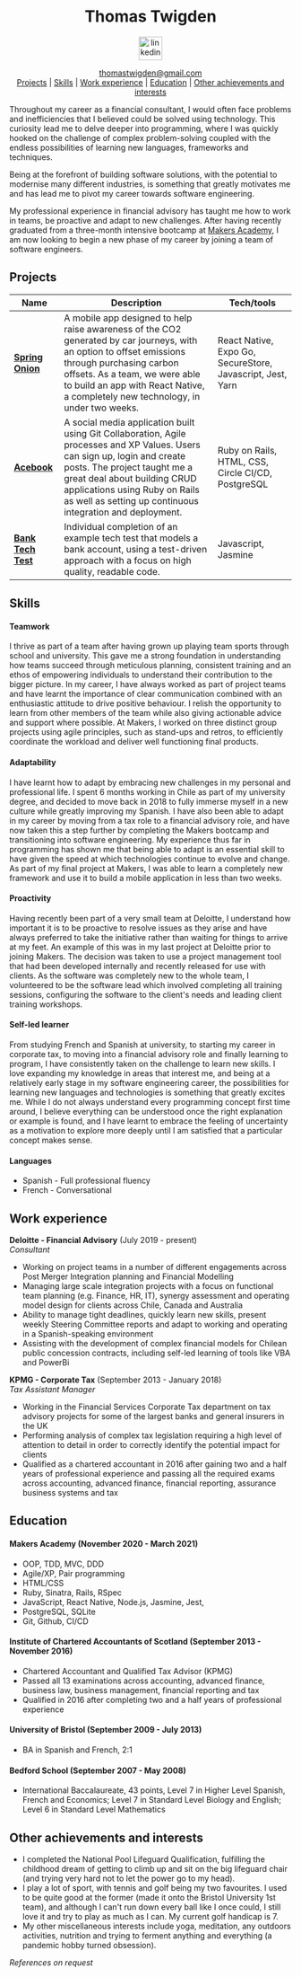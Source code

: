 <div align="center">

# Thomas Twigden

<a href='https://www.linkedin.com/in/thomas-twigden-01336232/'>
<img src="https://www.iconfinder.com/data/icons/free-social-icons/67/linkedin_circle_color-512.png" alt="linkedin" hspace="50" height="42" width="42"></a>

thomastwigden@gmail.com</br>
[Projects](#projects) | [Skills](#skills) | [Work experience](#work-experience) | [Education](#education) | [Other achievements and interests](#other-achievements-and-interests)

</div>

Throughout my career as a financial consultant, I would often face problems and inefficiencies that I believed could be solved using technology. This curiosity lead me to delve deeper into programming, where I was quickly hooked on the challenge of complex problem-solving coupled with the endless possibilities of learning new languages, frameworks and techniques.

Being at the forefront of building software solutions, with the potential to modernise many different industries, is something that greatly motivates me and has lead me to pivot my career towards software engineering.

My professional experience in financial advisory has taught me how to work in teams, be proactive and adapt to new challenges. After having recently graduated from a three-month intensive bootcamp at [Makers Academy](https://makers.tech), I am now looking to begin a new phase of my career by joining a team of software engineers.

## Projects

| Name                         | Description       | Tech/tools        |
| ---------------------------- | ----------------- | ----------------- |
| **[Spring Onion](https://github.com/twigz826/SmellsLikeGreenSpirit)** | A mobile app designed to help raise awareness of the CO2 generated by car journeys, with an option to offset emissions through purchasing carbon offsets. As a team, we were able to build an app with React Native, a completely new technology, in under two weeks. | React Native, Expo Go, SecureStore, Javascript, Jest, Yarn |
| **[Acebook](https://github.com/twigz826/acebook-hemoglobin-trotters)** | A social media application built using Git Collaboration, Agile processes and XP Values. Users can sign up, login and create posts. The project taught me a great deal about building CRUD applications using Ruby on Rails as well as setting up continuous integration and deployment.| Ruby on Rails, HTML, CSS, Circle CI/CD, PostgreSQL |
| **[Bank Tech Test](https://github.com/twigz826/bankjs-tech-test)** | Individual completion of an example tech test that models a bank account, using a test-driven approach with a focus on high quality, readable code.| Javascript, Jasmine |

## Skills

#### Teamwork

I thrive as part of a team after having grown up playing team sports through school and university. This gave me a strong foundation in understanding how teams succeed through meticulous planning, consistent training and an ethos of empowering individuals to understand their contribution to the bigger picture. In my career, I have always worked as part of project teams and have learnt the importance of clear communication combined with an enthusiastic attitude to drive positive behaviour. I relish the opportunity to learn from other members of the team while also giving actionable advice and support where possible. At Makers, I worked on three distinct group projects using agile principles, such as stand-ups and retros, to efficiently coordinate the workload and deliver well functioning final products.

#### Adaptability

I have learnt how to adapt by embracing new challenges in my personal and professional life. I spent 6 months working in Chile as part of my university degree, and decided to move back in 2018 to fully immerse myself in a new culture while greatly improving my Spanish. I have also been able to adapt in my career by moving from a tax role to a financial advisory role, and have now taken this a step further by completing the Makers bootcamp and transitioning into software engineering. My experience thus far in programming has shown me that being able to adapt is an essential skill to have given the speed at which technologies continue to evolve and change. As part of my final project at Makers, I was able to learn a completely new framework and use it to build a mobile application in less than two weeks.

#### Proactivity

Having recently been part of a very small team at Deloitte, I understand how important it is to be proactive to resolve issues as they arise and have always preferred to take the initiative rather than waiting for things to arrive at my feet. An example of this was in my last project at Deloitte prior to joining Makers. The decision was taken to use a project management tool that had been developed internally and recently released for use with clients. As the software was completely new to the whole team, I volunteered to be the software lead which involved completing all training sessions, configuring the software to the client's needs and leading client training workshops.

#### Self-led learner

From studying French and Spanish at university, to starting my career in corporate tax, to moving into a financial advisory role and finally learning to program, I have consistently taken on the challenge to learn new skills. I love expanding my knowledge in areas that interest me, and being at a relatively early stage in my software engineering career, the possibilities for learning new languages and technologies is something that greatly excites me. While I do not always understand every programming concept first time around, I believe everything can be understood once the right explanation or example is found, and I have learnt to embrace the feeling of uncertainty as a motivation to explore more deeply until I am satisfied that a particular concept makes sense.

#### Languages

- Spanish - Full professional fluency
- French - Conversational

## Work experience

**Deloitte - Financial Advisory** (July 2019 - present)  
_Consultant_

- Working on project teams in a number of different engagements across Post Merger Integration planning and Financial Modelling
- Managing large scale integration projects with a focus on functional team planning (e.g. Finance, HR, IT), synergy assessment and operating model design for clients across Chile, Canada and Australia
- Ability to manage tight deadlines, quickly learn new skills, present weekly Steering Committee reports and adapt to working and operating in a Spanish-speaking environment
- Assisting with the development of complex financial models for Chilean public concession contracts, including self-led learning of tools like VBA and PowerBi

**KPMG - Corporate Tax** (September 2013 - January 2018)  
_Tax Assistant Manager_

- Working in the Financial Services Corporate Tax department on tax advisory projects for some of the largest banks and general insurers in the UK
- Performing analysis of complex tax legislation requiring a high level of attention to detail in order to correctly identify the potential impact for clients
- Qualified as a chartered accountant in 2016 after gaining two and a half years of professional experience and passing all the required exams across accounting, advanced finance, financial reporting, assurance business systems and tax


## Education

#### Makers Academy (November 2020 - March 2021)

- OOP, TDD, MVC, DDD
- Agile/XP, Pair programming
- HTML/CSS
- Ruby, Sinatra, Rails, RSpec
- JavaScript, React Native, Node.js, Jasmine, Jest,
- PostgreSQL, SQLite
- Git, Github, CI/CD

#### Institute of Chartered Accountants of Scotland (September 2013 - November 2016)

- Chartered Accountant and Qualified Tax Advisor (KPMG)
- Passed all 13 examinations across accounting, advanced finance, business law, business management, financial reporting and tax
- Qualified in 2016 after completing two and a half years of professional experience

#### University of Bristol (September 2009 - July 2013)

- BA in Spanish and French, 2:1

#### Bedford School (September 2007 - May 2008)

- International Baccalaureate, 43 points, Level 7 in Higher Level Spanish, French and Economics; Level 7 in Standard Level Biology and English; Level 6 in Standard Level Mathematics

## Other achievements and interests

- I completed the National Pool Lifeguard Qualification, fulfilling the childhood dream of getting to climb up and sit on the big lifeguard chair (and trying very hard not to let the power go to my head).
- I play a lot of sport, with tennis and golf being my two favourites. I used to be quite good at the former (made it onto the Bristol University 1st team), and although I can't run down every ball like I once could, I still love it and try to play as much as I can. My current golf handicap is 7.
- My other miscellaneous interests include yoga, meditation, any outdoors activities, nutrition and trying to ferment anything and everything (a pandemic hobby turned obsession).

_References on request_
